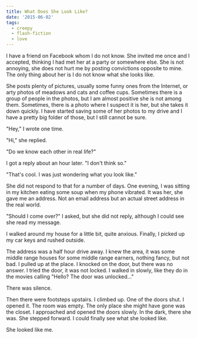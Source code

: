 ```yaml
---
title: What Does She Look Like?
date: '2015-06-02'
tags:
  - creepy
  - flash-fiction
  - love
---
```


I have a friend on Facebook whom I do not know. She invited me once and I
accepted, thinking I had met her at a party or somewhere else. She is not
annoying, she does not hurt me by posting convictions opposite to mine. The only
thing about her is I do not know what she looks like.

<!-- truncate -->

She posts plenty of pictures, usually some funny ones from the Internet, or arty
photos of meadows and cats and coffee cups. Sometimes there is a group of people
in the photos, but I am almost positive she is not among them. Sometimes, there
is a photo where I suspect it is her, but she takes it down quickly. I have
started saving some of her photos to my drive and I have a pretty big folder of
those, but I still cannot be sure.

"Hey," I wrote one time.

"Hi," she replied.

"Do we know each other in real life?"

I got a reply about an hour later. "I don't think so."

"That's cool. I was just wondering what you look like."

She did not respond to that for a number of days. One evening, I was sitting in
my kitchen eating some soup when my phone vibrated. It was her, she gave me an
address. Not an email address but an actual street address in the real world.

"Should I come over?" I asked, but she did not reply, although I could see she
read my message.

I walked around my house for a little bit, quite anxious. Finally, I picked up
my car keys and rushed outside.

The address was a half hour drive away. I knew the area, it was some middle
range houses for some middle range earners, nothing fancy, but not bad. I pulled
up at the place. I knocked on the door, but there was no answer. I tried the
door, it was not locked. I walked in slowly, like they do in the movies calling
"Hello? The door was unlocked..."

There was silence.

Then there were footsteps upstairs. I climbed up. One of the doors shut. I
opened it. The room was empty. The only place she might have gone was the
closet. I approached and opened the doors slowly. In the dark, there she was.
She stepped forward. I could finally see what she looked like.

She looked like me.

